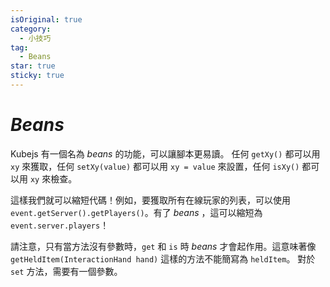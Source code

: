 ```yaml
---
isOriginal: true
category:
  - 小技巧
tag:
  - Beans
star: true
sticky: true
---
```


# *Beans*

Kubejs 有一個名為 *beans* 的功能，可以讓腳本更易讀。
任何 `getXy()` 都可以用 `xy` 來獲取，任何 `setXy(value)` 都可以用 `xy = value` 來設置，任何 `isXy()` 都可以用 `xy` 來檢查。

這樣我們就可以縮短代碼！例如，要獲取所有在線玩家的列表，可以使用 `event.getServer().getPlayers()`。有了 *beans* ，這可以縮短為 `event.server.players`！

請注意，只有當方法沒有參數時，`get` 和 `is` 時 *beans* 才會起作用。這意味著像 `getHeldItem(InteractionHand hand)` 這樣的方法不能簡寫為 `heldItem`。
對於 `set` 方法，需要有一個參數。